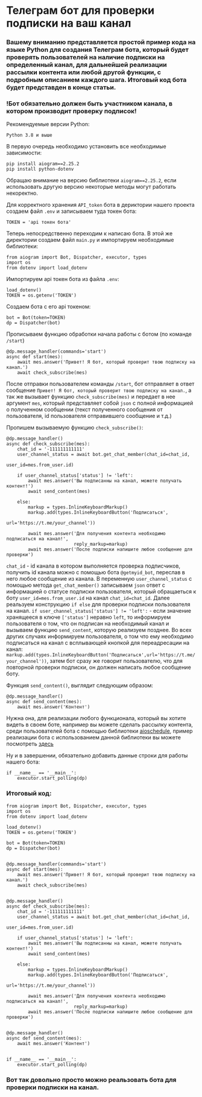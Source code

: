 # Телеграм бот для проверки подписки на ваш канал
### Вашему вниманию представляется простой пример кода на языке Python для создания Телеграм бота, который будет проверять пользователей на наличие подписки на определенный канал, для дальнейшей реализации рассылки контента или любой другой функции, с подробным описанием каждого шага. Итоговый код бота будет представден в конце статьи. 
### !Бот обязательно должен быть участником канала, в котором производит проверку подписок!
Рекомендуемые версии Python:
```
Python 3.8 и выше
```
В первую очередь необходимо установить все необходимые зависимости:
```
pip install aiogram==2.25.2
pip install python-dotenv
```
Обращаю внимание на версию библиотеки ```aiogram==2.25.2```, если использовать другую версию некоторые методы могут работать некоректно.

Для корректного хранения ```API_token``` бота в дериктории нашего проекта создаем файл ```.env``` и записываем туда токен бота:
```
TOKEN = 'api токен бота'
```
Теперь непосредственно переходим к написаю бота. В этой же директории создаем файл ```main.py``` и импортируем необходимые библиотеки:
```
from aiogram import Bot, Dispatcher, executor, types
import os
from dotenv import load_dotenv
```
Импортируем api токен бота из файла ```.env```:
```
load_dotenv()
TOKEN = os.getenv('TOKEN')
```
Создаем бота с его api токеном:
```
bot = Bot(token=TOKEN)
dp = Dispatcher(bot)
```
Прописываем функцию обработки начала работы с ботом (по команде ```/start```)
```
@dp.message_handler(commands='start')
async def start(mes):
    await mes.answer('Привет! Я бот, который проверит твою подписку на канал.')
    await check_subscribe(mes)
```
После отправки пользователем команды ```/start```, бот отправляет в ответ сообщение ```Привет! Я бот, который проверит твою подписку на канал.```, а так же вызывает функцию ```check_subscribe(mes)``` и передает в нее аргумент ```mes```, который представляет собой ```json``` с полной информацией о полученном сообщении (текст полученного сообщения от пользователя, id пользователя отправившего сообщение и т.д.)

Пропишем вызываемую функцию ```check_subscribe()```:
```
@dp.message_handler()
async def check_subscribe(mes):
    chat_id = '-111111111111'
    user_channel_status = await bot.get_chat_member(chat_id=chat_id,
                                                    user_id=mes.from_user.id)

    if user_channel_status['status'] != 'left':
        await mes.answer('Вы подписанны на канал, можете получать контент!')
        await send_content(mes)

    else:
        markup = types.InlineKeyboardMarkup()
        markup.add(types.InlineKeyboardButton('Подписаться',
                                              url='https://t.me/your_channel'))

        await mes.answer('Для получения контента необходимо подписаться на канал!',
                         reply_markup=markup)
        await mes.answer('После подписки напишите любое сообщение для проверки')
```
```chat_id``` - id канала в котором выполняется проверка подписчиков, получить id канала можно с помощью бота ```@getmyid_bot```, переслав в него любое сообщение из канала. В переменную ```user_channel_status``` с помощью метода ```get_chat_member()``` записываем ```json``` ответ с информацией о статусе подписки пользователя, который обращаеться к боту ```user_id=mes.from_user.id``` на канал ```chat_id=chat_id```. Далее реальзуем конструкцию ```if else``` для проверки подписки пользователя на канал. ```if user_channel_status['status'] != 'left':``` - если значение хранящееся в ключе ```['status']``` неравно ```left```, то информируем пользователя о том, что он подписан на необходимый канал и вызываем функцию ```send_content```, которую реализуем позднее. Во всех других случаях информируем пользователя, о том что ему необходимо подписаться на канал с всплывающей кнопкой для переадресации на канал: ```markup.add(types.InlineKeyboardButton('Подписаться',url='https://t.me/your_channel'))```, затем бот сразу же говорит пользователю, что для повторной проверки подписки, он должен написать любое сообщение боту.

Функция ```send_content()```, выглядит следующим образом:
```
@dp.message_handler()
async def send_content(mes):
    await mes.answer('Контент')
```
Нужна она, для реализации любого функционала, который вы хотите видеть в своем боте, например вы можете сделать рассылку контента, среди пользователей бота с помощью библиотеки [aioschedule](https://pypi.org/project/aioschedule/), пример реализации бота с использованием данной библиотеки вы можете посмотреть [здесь](https://github.com/losdan77/Telegram-bot_for_mailing/tree/main)

Ну и в завершении, обязательно добавить данные строки для работы нашего бота:
```
if __name__ == '__main__':
    executor.start_polling(dp)
```

### Итоговый код:
```
from aiogram import Bot, Dispatcher, executor, types
import os
from dotenv import load_dotenv

load_dotenv()
TOKEN = os.getenv('TOKEN')

bot = Bot(token=TOKEN)
dp = Dispatcher(bot)


@dp.message_handler(commands='start')
async def start(mes):
    await mes.answer('Привет! Я бот, который проверит твою подписку на канал.')
    await check_subscribe(mes)


@dp.message_handler()
async def check_subscribe(mes):
    chat_id = '-111111111111'
    user_channel_status = await bot.get_chat_member(chat_id=chat_id,
                                                    user_id=mes.from_user.id)

    if user_channel_status['status'] != 'left':
        await mes.answer('Вы подписанны на канал, можете получать контент!')
        await send_content(mes)

    else:
        markup = types.InlineKeyboardMarkup()
        markup.add(types.InlineKeyboardButton('Подписаться',
                                              url='https://t.me/your_channel'))

        await mes.answer('Для получения контента необходимо подписаться на канал!',
                         reply_markup=markup)
        await mes.answer('После подписки напишите любое сообщение для проверки')


@dp.message_handler()
async def send_content(mes):
    await mes.answer('Контент')


if __name__ == '__main__':
    executor.start_polling(dp)
```
### Вот так довольно просто можно реальзовать бота для проверки подписки на канал.







